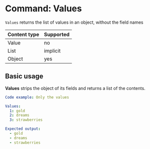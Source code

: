 # Command: Values

`Values` returns the list of values in an object, without the field names

| Content type | Supported |
|--------------|-----------|
| Value        | no        |
| List         | implicit  |
| Object       | yes       |

## Basic usage

**Values** strips the object of its fields and returns a list of the contents.

```yaml instacli
Code example: Only the values

Values:
  1: gold
  2: dreams
  3: strawberries

Expected output:
  - gold
  - dreams
  - strawberries
```
